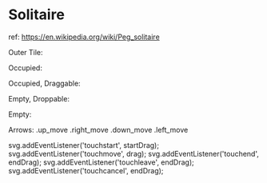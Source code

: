 # Solitaire


ref:
https://en.wikipedia.org/wiki/Peg_solitaire



Outer Tile:
<div data-item-row="0" data-item-column="0" class="outside">
	<div></div>
</div>

Occupied:
<div data-item-row="0" data-item-column="2" class="occupied ">
	<div class="inner"></div>
</div>

Occupied, Draggable:
<div data-item-row="1" data-item-column="3" class="occupied draggable">	
	<div class="inner" draggable="true">
		<div class=" down_move"></div>
	</div>
</div>

Empty, Droppable:
<div data-item-row="3" data-item-column="3" class="empty droppable">
	<div class="inner" ondragover="event.preventDefault()"></div>
</div>

Empty:
<div data-item-row="3" data-item-column="5" class="empty ">
	<div class="inner"></div>
</div>


Arrows:
	.up_move
  .right_move
	.down_move
	.left_move


svg.addEventListener('touchstart', startDrag);
svg.addEventListener('touchmove', drag);
svg.addEventListener('touchend', endDrag);
svg.addEventListener('touchleave', endDrag);
svg.addEventListener('touchcancel', endDrag);

